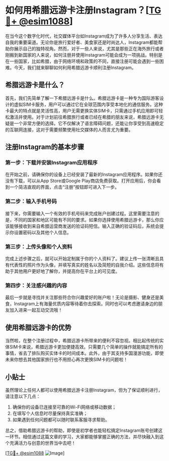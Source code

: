 # 如何用希腊远游卡注册Instagram？[[TG💪+ @esim1088](https://t.me/s/esim1088)]

在当今这个数字化时代，社交媒体平台如Instagram成为了许多人分享生活、表达自我的重要渠道。无论你是旅行爱好者、美食家还是时尚达人，Instagram都能帮助你展示自己的独特视角。然而，对于一些人来说，尤其是那些正在海外旅行或者刚搬到新国家的人来说，如何注册并使用Instagram可能会成为一项挑战。特别是在一些国家，比如希腊，由于网络环境和政策的不同，直接注册可能会遇到一些困难。今天，我们就来聊聊如何利用希腊远游卡顺利注册Instagram。

## 希腊远游卡是什么？

首先，我们先简单了解一下希腊远游卡是什么。希腊远游卡是一种专为国际游客设计的虚拟SIM卡服务，用户可以通过它在全球范围内享受本地化的通信服务。这种卡最大的特点就是灵活性高，用户无需更换实体SIM卡，只需通过手机应用即可轻松激活并使用。对于计划前往希腊旅行或者已经在希腊的朋友来说，希腊远游卡无疑是一个非常方便的选择。它不仅解决了语言障碍问题，还能让你享受到高速稳定的互联网连接，这对于需要频繁使用社交媒体的人而言尤为重要。

## 注册Instagram的基本步骤

### 第一步：下载并安装Instagram应用程序

在开始之前，请确保你的设备上已经安装了最新的Instagram应用程序。如果你还没有下载，可以从App Store或Google Play商店免费获取。打开应用后，你会看到一个简洁直观的界面，点击“注册”按钮即可进入下一步。

### 第二步：输入手机号码

接下来，你需要输入一个有效的手机号码来完成账户创建过程。这里需要注意的是，不同的国家和地区可能有不同的要求。如果你选择使用希腊远游卡，那么你应该能够接收到来自希腊运营商发送的验证码短信。输入正确的验证码后，系统会提示你设置密码以及其他个人信息。

### 第三步：上传头像和个人资料

完成上述步骤之后，就可以开始定制属于你的个人资料了。建议上传一张清晰且具有代表性的照片作为头像，并填写真实的姓名以及简短的自我介绍。这些信息将有助于其他用户更好地了解你，并提高你在平台上的可见度。

### 第四步：关注感兴趣的内容

最后一步就是寻找并关注那些符合你兴趣爱好的账户啦！无论是摄影、健身还是美食，Instagram上有海量优质内容等待着你去探索。同时也可以考虑邀请身边的朋友加入进来一起互动交流哦！

## 使用希腊远游卡的优势

当然啦，在整个注册过程中，希腊远游卡所带来的便利不容忽视。相比起传统的实体SIM卡来说，希腊远游卡更加便捷高效。只需要几个简单的操作就能搞定所有的事情，省去了排队购买实体卡的时间成本。此外，由于其支持多国漫游功能，即使未来你想去其他国家旅行也不用担心再次更换SIM卡的问题啦！

## 小贴士

虽然理论上任何人都可以使用希腊远游卡注册Instagram，但为了保证顺利进行，请注意以下几点：
1. 确保你的设备已连接至可靠的Wi-Fi网络或移动数据；
2. 在填写个人信息时尽量保持真实准确；
3. 如果遇到任何问题都可以随时联系客服寻求帮助。

总之，借助希腊远游卡的帮助，即使是初学者也能轻松搞定Instagram账号创建这一环节。相信通过这篇文章的学习，大家都能够掌握正确的方法，并尽快融入到这个充满活力与创意的世界当中去吧！

[[TG💪+ @esim1088](https://t.me/s/esim1088) ![Image](https://i.postimg.cc/4NQfJmqS/Snipaste-2025-05-13-00-14-12.png)]